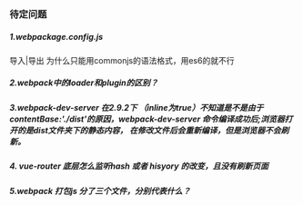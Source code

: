 ### 待定问题

##### 1.webpackage.config.js 

导入|导出 为什么只能用commonjs的语法格式，用es6的就不行



##### 2.webpack中的loader和plugin的区别？

##### 3.webpack-dev-server 在2.9.2下 （inline为true）不知道是不是由于contentBase:'./dist'的原因，webpack-dev-server 命令编译成功后;浏览器打开的是dist文件夹下的静态内容， 在修改文件后会重新编译，但是浏览器不会刷新。

##### 4. vue-router 底层怎么监听hash 或者 hisyory 的改变，且没有刷新页面

##### 5.webpack 打包js 分了三个文件，分别代表什么？

